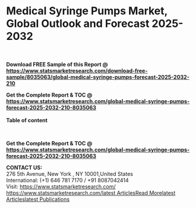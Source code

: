 <h1>Medical Syringe Pumps Market, Global Outlook and Forecast 2025-2032</h1><br/><p><strong>Download FREE Sample of this Report @ <a href="https://www.statsmarketresearch.com/download-free-sample/8035063/global-medical-syringe-pumps-forecast-2025-2032-210">https://www.statsmarketresearch.com/download-free-sample/8035063/global-medical-syringe-pumps-forecast-2025-2032-210</a></strong></p><div><b>Get the Complete Report & TOC @ <a href="https://www.statsmarketresearch.com/global-medical-syringe-pumps-forecast-2025-2032-210-8035063">https://www.statsmarketresearch.com/global-medical-syringe-pumps-forecast-2025-2032-210-8035063</a></b></div><br><b>Table of content</b><p><br><div><b>Get the Complete Report & TOC @ <a href="https://www.statsmarketresearch.com/global-medical-syringe-pumps-forecast-2025-2032-210-8035063">https://www.statsmarketresearch.com/global-medical-syringe-pumps-forecast-2025-2032-210-8035063</a></b></div></p> <b>CONTACT US:</b><br>276 5th Avenue, New York , NY 10001,United States<br>International: (+1) 646 781 7170 / +91 8087042414<br>Visit: <a href="https://www.statsmarketresearch.com/">https://www.statsmarketresearch.com/</a><br><a href="https://gyeongbokgung.com">https://www.statsmarketresearch.com/</a><a href="https://hallyeomaritime.com">latest Articles</a><a href="https://jingwansa.com">Read More</a><a href=https://nguoiviet.jp/">latest Articles</a><a href="https://www.intelmarketresearch.com/">latest Publications</a>
